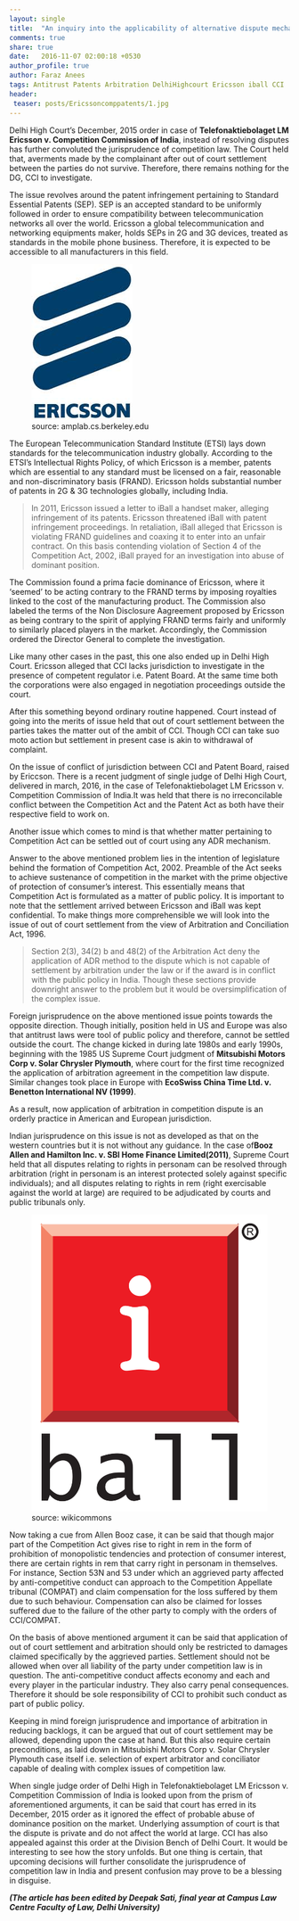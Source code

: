 ```yaml
---
layout: single
title:  "An inquiry into the applicability of alternative dispute mechanism into competition disputes"
comments: true
share: true
date:   2016-11-07 02:00:18 +0530
author_profile: true
author: Faraz Anees
tags: Antitrust Patents Arbitration DelhiHighcourt Ericsson iball CCI
header:
 teaser: posts/Ericssoncomppatents/1.jpg
---
```


Delhi High Court’s December, 2015 order in case of <b>Telefonaktiebolaget LM Ericsson v. Competition Commission of India</b>, instead of resolving disputes has further convoluted the jurisprudence of competition law. The Court held that, averments made by the complainant after out of court settlement between the parties do not survive. Therefore, there remains nothing for the DG, CCI to investigate.

The issue revolves around the patent infringement pertaining to Standard Essential Patents (SEP). SEP is an accepted standard to be uniformly followed in order to ensure compatibility between telecommunication networks all over the world. Ericsson a global telecommunication and networking equipments maker, holds SEPs in 2G and 3G devices, treated as standards in the mobile phone business. Therefore, it is expected to be accessible to all manufacturers in this field.

<figure class="half">
<a href="/images/posts/Ericssoncomppatents/1.jpg"><img src="/images/posts/Ericssoncomppatents/1.jpg"></a>
<figcaption>source: amplab.cs.berkeley.edu</figcaption>
</figure>

The European Telecommunication Standard Institute (ETSI) lays down standards for the telecommunication industry globally. According to the ETSI’s Intellectual Rights Policy, of which Ericsson is a member, patents which are essential to any standard must be licensed on a fair, reasonable and non-discriminatory basis (FRAND). Ericsson holds substantial number of patents in 2G & 3G technologies globally, including India.

<blockquote>
In 2011, Ericsson issued a letter to iBall a handset maker, alleging infringement of its patents. Ericsson threatened iBall with patent infringement proceedings. In retaliation, iBall alleged that Ericsson is violating FRAND guidelines and coaxing it to enter into an unfair contract. On this basis contending violation of Section 4 of the Competition Act, 2002, iBall prayed for an investigation into abuse of dominant position.
</blockquote>

The Commission found a prima facie dominance of Ericsson, where it ‘seemed’ to be acting contrary to the FRAND terms by imposing royalties linked to the cost of the manufacturing product. The Commission also labeled the terms of the Non Disclosure Aagreement proposed by Ericsson as being contrary to the spirit of applying FRAND terms fairly and uniformly to similarly placed players in the market. Accordingly, the Commission ordered the Director General to complete the investigation.

Like many other cases in the past, this one also ended up in Delhi High Court. Ericsson alleged that CCI lacks jurisdiction to investigate in the presence of competent regulator i.e. Patent Board. At the same time both the corporations were also engaged in negotiation proceedings outside the court.

After this something beyond ordinary routine happened. Court instead of going into the merits of issue held that out of court settlement between the parties takes the matter out of the ambit of CCI. Though CCI can take suo moto action but settlement in present case is akin to withdrawal of complaint.

On the issue of conflict of jurisdiction between CCI and Patent Board, raised by Ericcson. There is a recent judgment of single judge of Delhi High Court, delivered in march, 2016, in the case of Telefonaktiebolaget LM Ericsson v. Competition Commission of India.It was held that there is no irreconcilable conflict between the Competition Act and the Patent Act as both have their respective field to work on.
 
Another issue which comes to mind is that whether matter pertaining to Competition Act can be settled out of court using any ADR mechanism.

Answer to the above mentioned problem lies in the intention of legislature behind the formation of Competition Act, 2002. Preamble of the Act seeks to achieve sustenance of competition in the market with the prime objective of protection of consumer’s interest. This essentially means that Competition Act is formulated as a matter of public policy. It is important to note that the settlement arrived between Ericsson and iBall was kept confidential. To make things more comprehensible we will look into the issue of out of court settlement from the view of Arbitration and Conciliation Act, 1996.
 
<blockquote>
Section 2(3), 34(2) b and 48(2) of the Arbitration Act deny the application of ADR method to the dispute which is not capable of settlement by arbitration under the law or if the award is in conflict with the public policy in India. Though these sections provide downright answer to the problem but it would be oversimplification of the complex issue.
</blockquote>


Foreign jurisprudence on the above mentioned issue points towards the opposite direction. Though initially, position held in US and Europe was also that antitrust laws were tool of public policy and therefore, cannot be settled outside the court. The change kicked in during late 1980s and early 1990s, beginning with the 1985 US Supreme Court judgment of <b>Mitsubishi Motors Corp v. Solar Chrysler Plymouth</b>, where court for the first time recognized the application of arbitration agreement in the competition law dispute. Similar changes took place in Europe with <b>EcoSwiss China Time Ltd. v. Benetton International NV (1999)</b>.

As a result, now application of arbitration in competition dispute is an orderly practice in American and European jurisdiction.

Indian jurisprudence on this issue is not as developed as that on the western countries but it is not without any guidance. In  the case of<b>Booz Allen and Hamilton Inc. v.  SBI Home Finance Limited(2011)</b>, Supreme Court held that all disputes relating to rights in personam can be resolved through arbitration (right in personam is an interest protected solely against specific individuals); and all disputes relating to rights in rem (right exercisable against the world at large) are required to be adjudicated by courts and public tribunals only. 

<figure class="half">
<a href="/images/posts/Ericssoncomppatents/2.jpg"><img src="/images/posts/Ericssoncomppatents/2.jpg"></a>
<figcaption>source: wikicommons</figcaption>
</figure>

Now taking a cue from Allen Booz case, it can be said that though major part of the Competition Act gives rise to right in rem in the form of prohibition of monopolistic tendencies and protection of consumer interest, there are certain rights in rem that carry right in personam in themselves. For instance, Section 53N and 53 under which an aggrieved party affected by anti-competitive conduct can approach to the Competition Appellate tribunal (COMPAT) and claim compensation for the loss suffered by them due to such behaviour. Compensation can also be claimed for losses suffered due to the failure of the other party to comply with the orders of CCI/COMPAT. 

On the basis of above mentioned argument it can be said that application of out of court settlement and arbitration should only be restricted to damages claimed specifically by the aggrieved parties. Settlement should not be allowed when over all liability of the party under competition law is in question. The anti-competitive conduct affects economy and each and every player in the particular industry. They also carry penal consequences. Therefore it should be sole responsibility of CCI to prohibit such conduct as part of public policy.

Keeping in mind foreign jurisprudence and importance of arbitration in reducing backlogs, it can be argued that out of court settlement  may be allowed, depending upon the case at hand. But this also require certain preconditions, as laid down in  Mitsubishi Motors Corp v. Solar Chrysler Plymouth case itself i.e. selection of expert arbitrator  and conciliator capable of dealing with complex issues of competition law.

When single judge order of Delhi High in Telefonaktiebolaget LM Ericsson v. Competition Commission of India is looked upon from the prism of aforementioned arguments, it can be said that court has erred in its December, 2015 order as it ignored the effect of probable abuse of dominance position on the market.  Underlying assumption of court is that the dispute is private and do not affect the world at large. CCI has also appealed against this order at the Division Bench of Delhi Court. It would be interesting to see how the story unfolds. But one thing is certain, that upcoming decisions will further consolidate the jurisprudence of competition law in India and present confusion may prove to be a blessing in disguise.


**_(The article has been edited by Deepak Sati, final year at Campus Law Centre Faculty of Law, Delhi University)_**